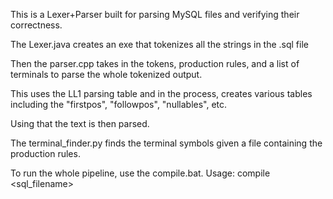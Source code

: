 This is a Lexer+Parser built for parsing MySQL files and verifying their correctness.

The Lexer.java creates an exe that tokenizes all the strings in the .sql file

Then the parser.cpp takes in the tokens, production rules, and a list of terminals to parse the whole tokenized output.

This uses the LL1 parsing table and in the process, creates various tables including the "firstpos", "followpos", "nullables", etc.

Using that the text is then parsed.

The terminal_finder.py finds the terminal symbols given a file containing the production rules.

To run the whole pipeline, use the compile.bat.
Usage: compile <sql_filename>
